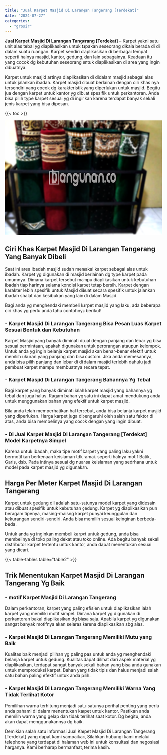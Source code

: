 ```yaml
---
title: "Jual Karpet Masjid Di Larangan Tangerang [Terdekat]"
date: "2024-07-27"
categories: 
  - "grosir"
---
```


**Jual Karpet Masjid Di Larangan Tangerang \[Terdekat\]** – Karpet yakni satu unit alas tebal yg diaplikasikan untuk tapakan seseorang dikala berada di di dalam suatu ruangan. Karpet sendiri diaplikasikan di berbagai tempat seperti halnya masjid, kantor, gedung, dan lain sebagainya. Keadaan itu yang cocok dg kebutuhan seseorang untuk diaplikasikan di area yang ingin dibuatnya.

Karpet untuk masjid artinya diaplikasikan di didalam masjid sebagai alas untuk jalankan ibadah. Karpet masjid dibuat berlainan dengan ciri khas nya tersendiri yang cocok dg karakteristik yang diperlukan untuk masjid. Begitu jua dengan karpet untuk kantor yg dibuat spesifik untuk perkantoran. Anda bisa pilih type karpet sesuai yg di inginkan karena terdapat banyak sekali jenis karpet yang bisa dipesan.

{{< toc >}}

![Jual Karpet Masjid Di Larangan Tangerang [Terdekat]](/images/grosir-karpet-murah-38.png)

## Ciri Khas Karpet Masjid Di Larangan Tangerang Yang Banyak Dibeli

Saat ini area ibadah masjid sudah memakai karpet sebagai alas untuk ibadah. Karpet yg digunakan di masjid berlainan dg type karpet pada umumnya. Dimana karpet tersebut mampu diaplikasikan untuk kebutuhan ibadah tiap harinya selama kondisi karpet tetap bersih. Karpet dengan karakter lebih spesifik untuk Masjid dibuat secara spesifik untuk jalankan ibadah shalat dan kesibukan yang lain di dalam Masjid.

Bagi anda yg menghendaki membeli karpet masjid yang laku, ada beberapa ciri khas yg perlu anda tahu contohnya berikut!

### \- Karpet Masjid Di Larangan Tangerang Bisa Pesan Luas Karpet Sesuai Bentuk dan Kebutuhan

Karpet Masjid yang banyak diminati dijual dengan panjang dan lebar yg bisa sesuai permintaan, apakah digunakan untuk perorangan ataupun kelompok. Untuk anda yg ingin belanja karpet masjid akan benar-benar efektif untuk memliih ukuran yang panjang dan bisa custom. Jika anda memesannya, anda bisa pilih panjang dan lebar di di dalam masjid terlebih dahulu jadi pembuat karpet mampu membuatnya secara tepat.

### \- Karpet Masjid Di Larangan Tangerang Bahannya Yg Tebal

Bagi karpet yang banyak diminati ialah karpet masjid yang bahannya yg tebal dan juga halus. Ragam bahan yg satu ini dapat amat mendukung anda untuk menggunakan bahan yang efektif untuk karpet masjid.

Bila anda telah memperhatikan hal tersebut, anda bisa belanja karpet masjid yang diperlukan. Harga karpet juga dipengaruhi oleh salah satu faktor di atas, anda bisa membelinya yang cocok dengan yang ingin dibuat.

### \- Di Jual Karpet Masjid Di Larangan Tangerang \[Terdekat\] Model Karpetnya Simpel

Karena untuk ibadah, maka tipe motif karpet yang paling laku yakni bermotifkan berkenaan keislaman tdk ramai. seperti halnya motif Batik, Garis, dsb. Pada intinya sesuai dg nuansa keislaman yang sedrhana untuk model pada karpet masjid yg digunakan.

## Harga Per Meter Karpet Masjid Di Larangan Tangerang

Karpet untuk gedung dll adalah satu-satunya model karpet yang didesain atau dibuat spesifik untuk kebutuhan gedung. Karpet yg diaplikasikan pun beragam tipenya, masing-maisng karpet punyai keunggulan dan kekurangan sendiri-sendiri. Anda bisa memilih sesuai keinginan berbeda-beda.

Untuk anda yg inginkan membeli karpet untuk gedung, anda bisa membelinya di toko paling dekat atau toko online. Ada begitu banyak sekali distributor karpet tertentu untuk kantor, anda dapat menentukan sesuai yang dicari.

{{< table-tables table="table2" >}}

## Trik Menentukan Karpet Masjid Di Larangan Tangerang Yg Baik

### \- motif Karpet Masjid Di Larangan Tangerang

Dalam perkantoran, karpet yang paling efisien untuk diaplikasikan ialah karpet yang memiliki motif simpel. Dimana karpet yg digunakan di perkantoran bakal diaplikasikan dg biasa saja. Apabila karpet yg digunakan sangat banyak motifnya akan selaras karena diaplikasikan sbg alas.

### \- Karpet Masjid Di Larangan Tangerang Memiliki Mutu yang Baik

Kualitas baik menjadi pilihan yg paling pas untuk anda yg menghendaki belanja karpet untuk gedung. Kualitas dapat dilihat dari aspek material yg diaplikasikan, terdapat sangat banyak sekali bahan yang bisa anda gunakan untuk memproduksi karpet. Bahan yang tidak tipis dan halus menjadi salah satu bahan paling efektif untuk anda pilih.

### \- Karpet Masjid Di Larangan Tangerang Memiliki Warna Yang Tidak Terlihat Kotor

Pemilihan warna terhitung menjadi satu-satunya perihal penting yang perlu anda pahami di dalam menentukan karpet untuk kantor. Pastikan anda memilih warna yang gelap dan tidak terlihat saat kotor. Dg begitu, anda akan dapat menggunakannya dg baik.

Demikian salah satu informasi Jual Karpet Masjid Di Larangan Tangerang \[Terdekat\] yang dapat kami sampaikan, Silahkan hubungi kami melalui telephone yang terdapat di halaman web ini untuk konsultasi dan negosiasi harganya. Kami berharap bermanfaat, terima kasih.
